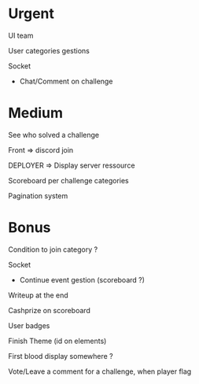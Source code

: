 # Urgent

UI team
  
User categories gestions

Socket
- Chat/Comment on challenge


# Medium


See who solved a challenge

Front => discord join

DEPLOYER => Display server ressource

Scoreboard per challenge categories

Pagination system

# Bonus

Condition to join category ?

Socket
- Continue event gestion (scoreboard ?)

Writeup at the end

Cashprize on scoreboard

User badges

Finish Theme (id on elements)

First blood display somewhere ?

Vote/Leave a comment for a challenge, when player flag

